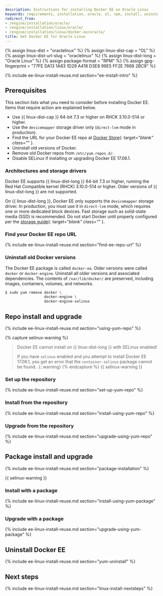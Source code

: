 ```yaml
---
description: Instructions for installing Docker EE on Oracle Linux
keywords: requirements, installation, oracle, ol, rpm, install, uninstall, upgrade, update
redirect_from:
- /engine/installation/oracle/
- /engine/installation/linux/oracle/
- /engine/installation/linux/docker-ee/oracle/
title: Get Docker EE for Oracle Linux
---
```


{% assign linux-dist = "oraclelinux" %}
{% assign linux-dist-cap = "OL" %}
{% assign linux-dist-url-slug = "oraclelinux" %}
{% assign linux-dist-long = "Oracle Linux" %}
{% assign package-format = "RPM" %}
{% assign gpg-fingerprint = "77FE DA13 1A83 1D29 A418  D3E8 99E5 FF2E 7668 2BC9" %}


{% include ee-linux-install-reuse.md section="ee-install-intro" %}

## Prerequisites

This section lists what you need to consider before installing Docker EE. Items that require action are explained below.

- Use {{ linux-dist-cap }} 64-bit 7.3 or higher on RHCK 3.10.0-514 or higher.
- Use the `devicemapper` storage driver only (`direct-lvm` mode in production).
- Find the URL for your Docker EE repo at [Docker Store](https://store.docker.com/my-content){: target="_blank" class="_" }.
- Uninstall old versions of Docker.
- Remove old Docker repos from `/etc/yum.repos.d/`.
- Disable SELinux if installing or upgrading Docker EE 17.06.1.

### Architectures and storage drivers

Docker EE supports {{ linux-dist-long }} 64-bit 7.3 or higher, running the Red Hat Compatible kernel (RHCK) 3.10.0-514 or higher. Older versions of {{ linux-dist-long }} are not supported.

On {{ linux-dist-long }}, Docker EE only supports the `devicemapper` storage driver. In production, you must use it in `direct-lvm` mode, which requires one or more dedicated block devices. Fast storage such as solid-state media (SSD) is recommended. Do not start Docker until properly configured per the [storage guide](/storage/storagedriver/device-mapper-driver/){: target="_blank" class="_" }.

### Find your Docker EE repo URL

{% include ee-linux-install-reuse.md section="find-ee-repo-url" %}

### Uninstall old Docker versions

The Docker EE package is called `docker-ee`. Older versions were called `docker` or `docker-engine`. Uninstall all older versions and associated dependencies. The contents of `/var/lib/docker/` are preserved, including images, containers, volumes, and networks.

```bash
$ sudo yum remove docker \
                  docker-engine \
                  docker-engine-selinux
```

## Repo install and upgrade

{% include ee-linux-install-reuse.md section="using-yum-repo" %}

{% capture selinux-warning %}
> Docker EE cannot install on {{ linux-dist-long }} with SELinux enabled!
>
> If you have `selinux` enabled and you attempt to install Docker EE 17.06.1, you get an error that the `container-selinux` package cannot be found..
{:.warning}
{% endcapture %}
{{ selinux-warning }}

### Set up the repository

{% include ee-linux-install-reuse.md section="set-up-yum-repo" %}

### Install from the repository

{% include ee-linux-install-reuse.md section="install-using-yum-repo" %}

### Upgrade from the repository

{% include ee-linux-install-reuse.md section="upgrade-using-yum-repo" %}



## Package install and upgrade

{% include ee-linux-install-reuse.md section="package-installation" %}

{{ selinux-warning }}

### Install with a package

{% include ee-linux-install-reuse.md section="install-using-yum-package" %}

### Upgrade with a package

{% include ee-linux-install-reuse.md section="upgrade-using-yum-package" %}


## Uninstall Docker EE

{% include ee-linux-install-reuse.md section="yum-uninstall" %}

## Next steps

{% include ee-linux-install-reuse.md section="linux-install-nextsteps" %}
